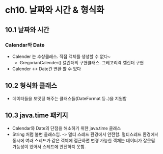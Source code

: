 # ch10. 날짜와 시간 & 형식화
## 10.1 날짜와 시간
### Calendar와 Date
* Calender 는 추상클래스. 직접 객체를 생성할 수 없다~
  * GregorianCalender() 캘린더의 구현클래스. 그레고리력 캘린더 구현
* Calender <-> Date간 변환 할 수 있다

## 10.2 형식화 클래스
* 데이터들을 포맷팅 해주는 클래스들(DateFormat 등..)을 지원함

## 10.3 java.time 패키지
* Calendar와 Date의 단점을 해소하기 위한 java.time 클래스
* String 처럼 불변 클래스임. -> 멀티 스레드 환경에서 안전함. 멀티스레드 환경에서 동시에 여러 스레드가 같은 객체에 접근하면 변경 가능한 객체는 데이터가 잘못될 가능성이 있어서 스레드에 안전하지 못함.
